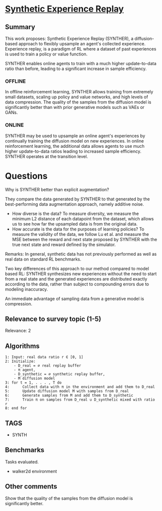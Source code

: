 # [Synthetic Experience Replay](https://arxiv.org/abs/2303.06614)


## Summary

This work proposes: Synthetic Experience Replay (SYNTHER), a diffusion-based approach to flexibly upsample an agent's collected experience.
Experience replay, is a paradigm of RL where a dataset of past experiences is used to train a policy or value function.

SYNTHER enables online agents to train with a much higher update-to-data ratio than before, leading to a significant increase in sample efficiency.

### OFFLINE
In offline reinforcement learning, SYNTHER allows training from extremely small datasets, scaling up policy and value networks, and high levels of data compression.
The quality of the samples from the diffusion model is significantly better than with prior generative models such as VAEs or GANs.

### ONLINE
SYNTHER may be used to upsample an online agent's experiences by continually training the diffusion model on new experiences.
In online reinforcement learning, the additional data allows agents to use much higher update-to-data ratios leading to increased sample efficiency.
SYNTHER operates at the transition level.

# Questions
Why is SYNTHER better than explicit augmentation?

They compare the data generated by SYNTHER to that generated by the best-performing data augmentation approach, namely additive noise.
- How diverse is the data? To measure diversity, we measure the minimum L2 distance of each datapoint from the dataset, which allows us to see how far the upsampled data is from the original data.
- How accurate is the data for the purposes of learning policies? To measure the validity of the data, we follow Lu et al. and measure the MSE between the reward and next state proposed by SYNTHER with the true next state and reward defined by the simulator.

Remarks:
In general, synthetic data has not previously performed as well as real data on standard RL benchmarks.


Two key differences of this approach to our method compared to model based RL: SYNTHER synthesizes new experiences without the need to start from a real state and the generated experiences are distributed exactly according to the data, rather than subject to compounding errors due to modeling inaccuracy.


An immediate advantage of sampling data from a generative model is compression.

## Relevance to survey topic (1-5)

Relevance: 2

## Algorithms

```
1: Input: real data ratio r ∈ [0, 1] 
2: Initialize: 
    - D_real = ∅ real replay buffer
    - π agent, 
    - D_synthetic = ∅ synthetic replay buffer, 
    - M diffusion model 
3: for t = 1, . . . , T do 
4:      Collect data with π in the environment and add them to D_real 
5:      Update diffusion model M with samples from D_real 
6:      Generate samples from M and add them to D_synthetic 
7:      Train π on samples from D_real ∪ D_synthetic mixed with ratio r 
8: end for
```

## TAGS

- SYNTH 

## Benchmarks

Tasks evaluated.
- walker2d environment

## Other comments

Show that the quality of the samples from the diffusion model is significantly better.

